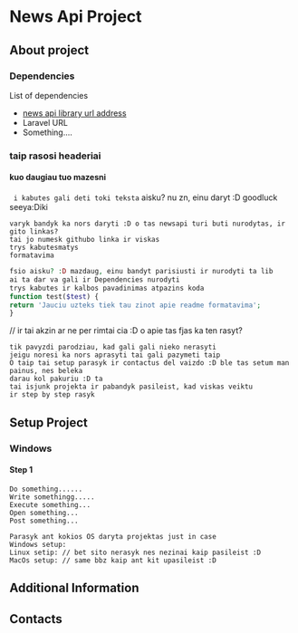 # News Api Project
## About project
### Dependencies
List of dependencies
- [news api library url address](http://google.com)
- Laravel URL
- Something.... 
### taip rasosi headeriai
#### kuo daugiau tuo mazesni
`` i kabutes gali deti toki teksta``
aisku? nu zn, einu daryt :D
goodluck seeya:Diki
```
varyk bandyk ka nors daryti :D o tas newsapi turi buti nurodytas, ir gito linkas?
tai jo numesk githubo linka ir viskas
trys kabutesmatys 
formatavima
```

```php
fsio aisku? :D mazdaug, einu bandyt parisiusti ir nurodyti ta lib
ai ta dar va gali ir Dependencies nurodyti
trys kabutes ir kalbos pavadinimas atpazins koda
function test($test) {
return 'Jauciu uzteks tiek tau zinot apie readme formatavima';
}
```
// ir tai akzin ar ne per rimtai cia :D o apie tas fjas ka ten rasyt?
```
tik pavyzdi parodziau, kad gali gali nieko nerasyti
jeigu noresi ka nors aprasyti tai gali pazymeti taip
O taip tai setup parasyk ir contactus del vaizdo :D ble tas setum man painus, nes beleka
darau kol pakuriu :D ta
tai isjunk projekta ir pabandyk pasileist, kad viskas veiktu
ir step by step rasyk
```
## Setup Project

### Windows
#### Step 1
```
Do something......
Write somethingg.....
Execute something...
Open something...
Post something...
```
```
Parasyk ant kokios OS daryta projektas just in case
Windows setup:
Linux setip: // bet sito nerasyk nes nezinai kaip pasileist :D
MacOs setup: // same bbz kaip ant kit upasileist :D
```
## Additional Information

## Contacts
